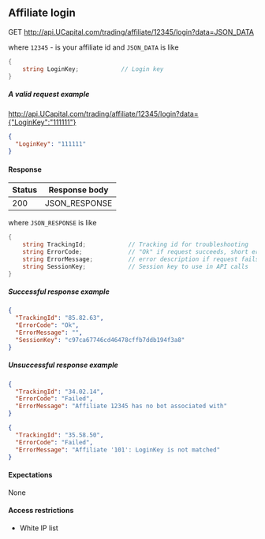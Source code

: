 ﻿## Affiliate login

GET http://api.UCapital.com/trading/affiliate/12345/login?data=JSON_DATA

where `12345` - is your affiliate id and `JSON_DATA` is like

```C#
{
    string LoginKey;            // Login key
}
```

##### A valid request example

http://api.UCapital.com/trading/affiliate/12345/login?data={"LoginKey":"111111"}

```json
{
  "LoginKey": "111111"
}
```


#### Response

Status | Response body
-------|--------------
200    | JSON_RESPONSE

where `JSON_RESPONSE` is like

```C#
{
    string TrackingId;            // Tracking id for troubleshooting
    string ErrorCode;             // "Ok" if request succeeds, short error code if request fails
    string ErrorMessage;          // error description if request fails
    string SessionKey;            // Session key to use in API calls
}
```

##### Successful response example

```json
{
  "TrackingId": "85.82.63",
  "ErrorCode": "Ok",
  "ErrorMessage": "",
  "SessionKey": "c97ca67746cd46478cffb7ddb194f3a8"
}
```


##### Unsuccessful response example

```json
{
  "TrackingId": "34.02.14",
  "ErrorCode": "Failed",
  "ErrorMessage": "Affiliate 12345 has no bot associated with"
}
```

```json
{
  "TrackingId": "35.58.50",
  "ErrorCode": "Failed",
  "ErrorMessage": "Affiliate '101': LoginKey is not matched"
}
```

#### Expectations
None

#### Access restrictions
- White IP list
